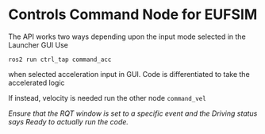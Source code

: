 # Controls Command Node for EUFSIM

The API works two ways depending upon the input mode selected in the Launcher GUI
Use 
```
ros2 run ctrl_tap command_acc
```
when selected acceleration input in GUI. Code is differentiated to take the accelerated logic

If instead, velocity is needed
run the other node ```command_vel```

*Ensure that the RQT window is set to a specific event and the Driving status says Ready to actually run the code.*